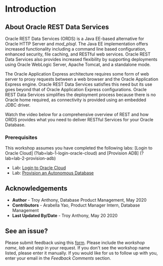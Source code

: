 # Introduction

## **About Oracle REST Data Services**

Oracle REST Data Services (ORDS) is a Java EE-based alternative for Oracle HTTP Server and *mod_plsql*. The Java EE implementation offers increased functionality including a command line based configuration, enhanced security, file caching, and RESTful web services. Oracle REST Data Services also provides increased flexibility by supporting deployments using Oracle WebLogic Server, Apache Tomcat, and a standalone mode.

The Oracle Application Express architecture requires some form of web server to proxy requests between a web browser and the Oracle Application Express engine. Oracle REST Data Services satisfies this need but its use goes beyond that of Oracle Application Express configurations. Oracle REST Data Services simplifies the deployment process because there is no Oracle home required, as connectivity is provided using an embedded JDBC driver.

Watch the video below for a comprehensive overview of REST and how ORDS provides what you need to deliver RESTful Services for your Oracle Database.

[](youtube:rvxTbTuUm5k)

### Prerequisites
This workshop assumes you have completed the following labs:
[Login to Oracle Cloud] (?lab=lab-1-login-oracle-cloud) and [Provision ADB] (?lab=lab-2-provision-adb)
* Lab: [Login to Oracle Cloud](https://oracle.github.io/learning-library/data-management-library/autonomous-database/shared/workshops/livelabs-overview/?lab=lab-1-login-oracle-cloud)
* Lab: [Provision an Autonomous Database](https://oracle.github.io/learning-library/data-management-library/autonomous-database/shared/workshops/livelabs-overview/?lab=lab-2-provision-adb)

## **Acknowledgements**

 - **Author** - Troy Anthony, Database Product Management, May 2020
 - **Contributors** - Arabella Yao, Product Manager Intern, Database Management
 - **Last Updated By/Date** - Troy Anthony, May 20 2020

 ## **See an issue?**
Please submit feedback using this [form](https://apexapps.oracle.com/pls/apex/f?p=133:1:::::P1_FEEDBACK:1). Please include the *workshop name*, *lab* and *step* in your request.  If you don't see the workshop name listed, please enter it manually. If you would like for us to follow up with you, enter your email in the *Feedback Comments* section.
